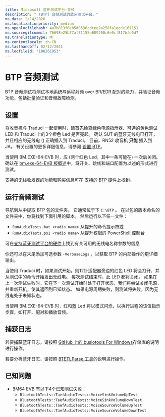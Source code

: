 ```yaml
---
title: Microsoft 蓝牙测试平台-音频
description: " (BTP) 音频测试的蓝牙测试平台。"
ms.date: 2/14/2020
ms.localizationpriority: medium
ms.openlocfilehash: 4a7b813f0eb5d0536cdcee2a258fa1ecde161151
ms.sourcegitcommit: 76698e25b77af71155e689200c6e0cf817bfd0d7
ms.translationtype: MT
ms.contentlocale: zh-CN
ms.lasthandoff: 02/12/2021
ms.locfileid: "100261953"
---
```

# <a name="btp-audio-tests"></a>BTP 音频测试

BTP 音频测试将测试本地系统与远程射频 over BR/EDR 配对的能力，并验证音频功能，包括批量验证和音频故障检测。

## <a name="setting-up"></a>设置

将收音机与 Traduci 一起使用时，请首先检查绿色电源指示器、可选的黄色测试 LED 和 Traduci 上的3个橙色 Led 是否亮起。 确认 SUT 的蓝牙无线电已打开，并且相应的无线电 () 正确插入到 Traduci。 目前，RN52 收音机 **只能** 插入到 JA。 有关设置的更多详细信息，请参阅 [设置 BTP](testing-BTP-setup.md)。

当使用 BM.EXE-64-EVB 时，应 (两个红色 Led，其中一条可能在) 一次后关闭。 确认在 [bm.exe-64-EVB 板概述](testing-BTP-hw-bm64.md#getting-started)中，将开关、跳线和端口配置为以述的形式进行测试。

支持的无线收发器的功能和购买信息可在 [支持的 BTP 硬件](testing-BTP-hw.md)上找到。

## <a name="running-the-audio-tests"></a>运行音频测试

导航到从中提取 BTP 包的文件夹。 它通常位于下 `C:\BTP` 。 在以包的版本命名的文件夹中，你将找到下面引用的脚本。 然后运行以下任一文件：

- `RunAudioTests.bat <radio name>` 从提升的命令提示符或
- `RunAudioTests.ps1 <radio name>` 从提升权限的 PowerShell 控制台

可在[支持蓝牙测试平台的硬件](testing-BTP-hw.md#supported-radios)上找到有关可用的无线电名称参数的信息

你还可以在末尾添加可选参数 `-VerboseLogs` ，以获取 BTP 的内部操作的更详细输出。

当使用 Traduci 时，如果测试开始，则12针适配器旁边的红色 LED 将会打开，并从测试中的命令开始发出无线电。 每次测试结束时，此 LED 都将关闭。 如果在上一次测试失败时，它在下一次测试开始时处于打开状态，我们将尝试关闭电源，并重新开机，使其返回到已知状态。 如果电源周期失败，则测试将失败，因为无线电处于未知状态。

当使用 BM.EXE-64-EVB 时，红和蓝 Led 将以模式闪烁，以执行进程的该值指示步骤，如打开、配对和播放音频。

## <a name="capturing-logs"></a>捕获日志

若要捕获蓝牙日志，请按照 [GitHub 上的 busiotools For Windows](https://github.com/microsoft/busiotools/blob/master/bluetooth/tracing/readme.md)存储库的说明进行操作。

若要分析蓝牙日志，请按照 [BTETLParse 工具](testing-BTP-tools-btetlparse.md)的说明进行操作。

## <a name="known-issues"></a>已知问题

- BM64 EVB 有以下4个已知测试失败：
  - `BluetoothTests::TaefAudioTests::VoiceSinkVolumeUpTest`
  - `BluetoothTests::TaefAudioTests::VoiceSinkVolumeDownTest`
  - `BluetoothTests::TaefAudioTests::VoiceSourceVolumeUpTest`
  - `BluetoothTests::TaefAudioTests::VoiceSourceVolumeDownTest`
